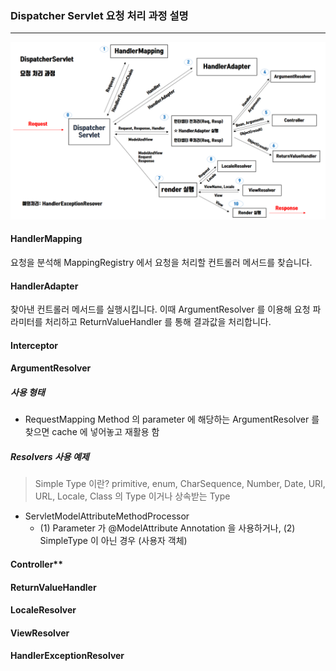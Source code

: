 ### Dispatcher Servlet 요청 처리 과정 설명

<hr>

![dispatcher-servlet-processing](img/DispatcherServlet-Processing.PNG)

#### HandlerMapping
요청을 분석해 MappingRegistry 에서 요청을 처리할 컨트롤러 메서드를 찾습니다.

#### HandlerAdapter
찾아낸 컨트롤러 메서드를 실행시킵니다.
이때 ArgumentResolver 를 이용해 요청 파라미터를 처리하고 ReturnValueHandler 를 통해 결과값을 처리합니다.

#### Interceptor

#### ArgumentResolver

##### 사용 형태
- RequestMapping Method 의 parameter 에 해당하는 ArgumentResolver 를 찾으면 cache 에 넣어놓고 재활용 함 

##### Resolvers 사용 예제

> Simple Type 이란?
> primitive, enum, CharSequence, Number, Date, URI, URL, Locale, Class 의 Type 이거나 상속받는 Type

- ServletModelAttributeMethodProcessor
    - (1) Parameter 가 @ModelAttribute Annotation 을 사용하거나, (2) SimpleType 이 아닌 경우 (사용자 객체)



#### Controller**

#### ReturnValueHandler

#### LocaleResolver

#### ViewResolver

#### HandlerExceptionResolver
